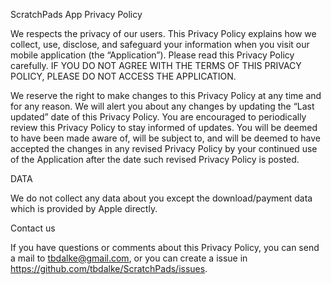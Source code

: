 ScratchPads App Privacy Policy

 We respects the privacy of our users. This Privacy Policy explains how we collect, use, disclose, and safeguard your information when you visit our mobile application (the “Application”). Please read this Privacy Policy carefully. IF YOU DO NOT AGREE WITH THE TERMS OF THIS PRIVACY POLICY, PLEASE DO NOT ACCESS THE APPLICATION.

 We reserve the right to make changes to this Privacy Policy at any time and for any reason. We will alert you about any changes by updating the “Last updated” date of this Privacy Policy. You are encouraged to periodically review this Privacy Policy to stay informed of updates. You will be deemed to have been made aware of, will be subject to, and will be deemed to have accepted the changes in any revised Privacy Policy by your continued use of the Application after the date such revised Privacy Policy is posted.

 DATA

 We do not collect any data about you except the download/payment data which is provided by Apple directly.

 Contact us

 If you have questions or comments about this Privacy Policy, you can send a mail to tbdalke@gmail.com, or you can create a issue in https://github.com/tbdalke/ScratchPads/issues.
